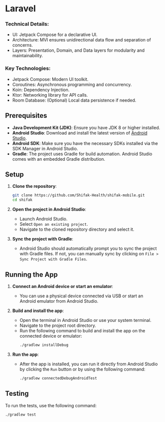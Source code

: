 # Laravel

### Technical Details:
- UI: Jetpack Compose for a declarative UI.
- Architecture: MVI ensures unidirectional data flow and separation of concerns.
- Layers: Presentation, Domain, and Data layers for modularity and maintainability.

### Key Technologies:

- Jetpack Compose: Modern UI toolkit.
- Coroutines: Asynchronous programming and concurrency.
- Koin: Dependency Injection.
- Ktor: Networking library for API calls.
- Room Database: (Optional) Local data persistence if needed.

## Prerequisites

- **Java Development Kit (JDK)**: Ensure you have JDK 8 or higher installed.
- **Android Studio**: Download and install the latest version of [Android Studio](https://developer.android.com/studio).
- **Android SDK**: Make sure you have the necessary SDKs installed via the SDK Manager in Android Studio.
- **Gradle**: The project uses Gradle for build automation. Android Studio comes with an embedded Gradle distribution.

## Setup

1. **Clone the repository**:
    ```sh
    git clone https://github.com/Shifak-Health/shifak-mobile.git
    cd shifak
    ```

2. **Open the project in Android Studio**:
    - Launch Android Studio.
    - Select `Open an existing project`.
    - Navigate to the cloned repository directory and select it.

3. **Sync the project with Gradle**:
    - Android Studio should automatically prompt you to sync the project with Gradle files. If not, you can manually sync by clicking on `File > Sync Project with Gradle Files`.

## Running the App

1. **Connect an Android device or start an emulator**:
    - You can use a physical device connected via USB or start an Android emulator from Android Studio.

2. **Build and install the app**:
    - Open the terminal in Android Studio or use your system terminal.
    - Navigate to the project root directory.
    - Run the following command to build and install the app on the connected device or emulator:
      ```sh
      ./gradlew installDebug
      ```

3. **Run the app**:
    - After the app is installed, you can run it directly from Android Studio by clicking the `Run` button or by using the following command:
      ```sh
      ./gradlew connectedDebugAndroidTest
      ```

## Testing

To run the tests, use the following command:
```sh
./gradlew test
